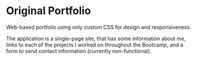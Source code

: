 # Original Portfolio

Web-based portfolio using only custom CSS for design and responsiveness.

The application is a single-page site, that has some information about me, links to each of the projects I worked on throughout the Bootcamp, and a form to send contact information (currently non-functional).
